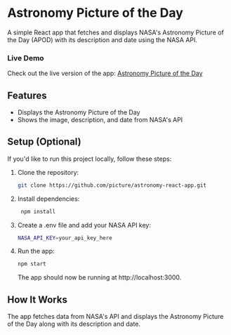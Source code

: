 # Astronomy Picture of the Day

A simple React app that fetches and displays NASA's Astronomy Picture of the Day (APOD) with its description and date using the NASA API.

### Live Demo

Check out the live version of the app: [Astronomy Picture of the Day](https://your-netlify-site-url)

## Features

- Displays the Astronomy Picture of the Day
- Shows the image, description, and date from NASA's API

## Setup (Optional)

If you'd like to run this project locally, follow these steps:

1. Clone the repository:

   ```bash
   git clone https://github.com/picture/astronomy-react-app.git
   ```

2. Install dependencies:

   ```bash
    npm install
   ```

3. Create a .env file and add your NASA API key:

   ```bash
   NASA_API_KEY=your_api_key_here
   ```

4. Run the app:

   ```bash
   npm start
   ```

   The app should now be running at http://localhost:3000.

## How It Works

The app fetches data from NASA's API and displays the Astronomy Picture of the Day along with its description and date.
